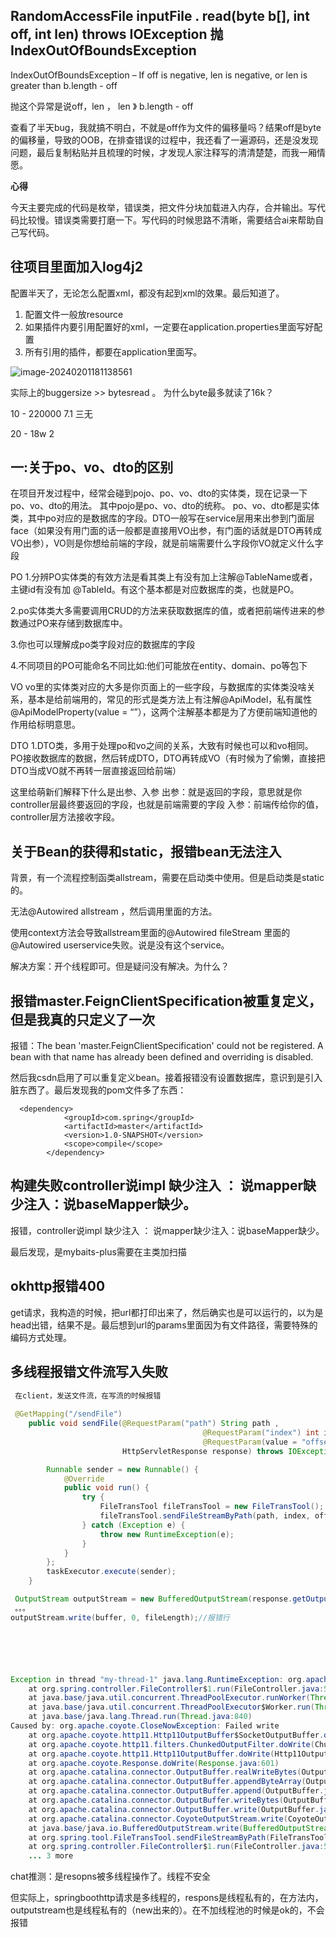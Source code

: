 ## RandomAccessFile inputFile . read(byte b[], int off, int len) throws IOException  抛  IndexOutOfBoundsException

 IndexOutOfBoundsException – If off is negative, len is negative, or len is greater than b.length - off

抛这个异常是说off，len ， len 》 b.length - off



查看了半天bug，我就搞不明白，不就是off作为文件的偏移量吗？结果off是byte的偏移量，导致的OOB，在排查错误的过程中，我还看了一遍源码，还是没发现问题，最后复制粘贴并且梳理的时候，才发现人家注释写的清清楚楚，而我一厢情愿。



**心得**

今天主要完成的代码是枚举，错误类，把文件分块加载进入内存，合并输出。写代码比较慢。错误类需要打磨一下。写代码的时候思路不清晰，需要结合ai来帮助自己写代码。





## 往项目里面加入log4j2

配置半天了，无论怎么配置xml，都没有起到xml的效果。最后知道了。

1. 配置文件一般放resource
2. 如果插件内要引用配置好的xml，一定要在application.properties里面写好配置
3. 所有引用的插件，都要在application里面写。



![image-20240201181138561](C:\05program\bucketWorld\其他\调试bug\图片\image-20240201181138561.png)

实际上的buggersize >> bytesread 。 为什么byte最多就读了16k？

10 - 220000 7.1 三无

20 - 18w 2 



## 一:关于po、vo、dto的区别

在项目开发过程中，经常会碰到pojo、po、vo、dto的实体类，现在记录一下po、vo、dto的用法。
其中pojo是po、vo、dto的统称。
po、vo、dto都是实体类，其中po对应的是数据库的字段。DTO一般写在service层用来出参到门面层face（如果没有用门面的话一般都是直接用VO出参，有门面的话就是DTO再转成VO出参），VO则是你想给前端的字段，就是前端需要什么字段你VO就定义什么字段

PO
1.分辨PO实体类的有效方法是看其类上有没有加上注解@TableName或者，主键id有没有加 @TableId。有这个基本都是对应数据库的类，也就是PO。

2.po实体类大多需要调用CRUD的方法来获取数据库的值，或者把前端传进来的参数通过PO来存储到数据库中。

3.你也可以理解成po类字段对应的数据库的字段

4.不同项目的PO可能命名不同比如:他们可能放在entity、domain、po等包下

VO
vo里的实体类对应的大多是你页面上的一些字段，与数据库的实体类没啥关系，基本是给前端用的，常见的形式是类方法上有注解@ApiModel，私有属性@ApiModelProperty(value = “”），这两个注解基本都是为了方便前端知道他的作用给标明意思。

DTO
1.DTO类，多用于处理po和vo之间的关系，大致有时候也可以和vo相同。PO接收数据库的数据，然后转成DTO，DTO再转成VO（有时候为了偷懒，直接把DTO当成VO就不再转一层直接返回给前端）

这里给萌新们解释下什么是出参、入参
出参：就是返回的字段，意思就是你controller层最终要返回的字段，也就是前端需要的字段
入参：前端传给你的值，controller层方法接收字段。

## 关于Bean的获得和static，报错bean无法注入

背景，有一个流程控制函类allstream，需要在启动类中使用。但是启动类是static的。

无法@Autowired allstream ，然后调用里面的方法。

使用context方法会导致allstream里面的@Autowired fileStream 里面的@Autowired userservice失败。说是没有这个service。

解决方案：开个线程即可。但是疑问没有解决。为什么？



## 报错master.FeignClientSpecification被重复定义，但是我真的只定义了一次

报错：The bean 'master.FeignClientSpecification' could not be registered. A bean with that name has already been defined and overriding is disabled.

然后我csdn启用了可以重复定义bean。接着报错没有设置数据库，意识到是引入脏东西了。最后发现我的pom文件多了东西：

```
  <dependency>
            <groupId>com.spring</groupId>
            <artifactId>master</artifactId>
            <version>1.0-SNAPSHOT</version>
            <scope>compile</scope>
        </dependency>
```

## 构建失败controller说impl 缺少注入 ： 说mapper缺少注入：说baseMapper缺少。

报错，controller说impl 缺少注入 ： 说mapper缺少注入：说baseMapper缺少。

最后发现，是mybaits-plus需要在主类加扫描

## okhttp报错400

get请求，我构造的时候，把url都打印出来了，然后确实也是可以运行的，以为是head出错，结果不是。最后想到url的params里面因为有文件路径，需要特殊的编码方式处理。

### 



## 多线程报错文件流写入失败



```java
 在client，发送文件流，在写流的时候报错
 
 @GetMapping("/sendFile")
    public void sendFile(@RequestParam("path") String path ,
                                           @RequestParam("index") int index ,
                                           @RequestParam(value = "offset", defaultValue = "0") int offset,
                         HttpServletResponse response) throws IOException {

        Runnable sender = new Runnable() {
            @Override
            public void run() {
                try {
                    FileTransTool fileTransTool = new FileTransTool();
                    fileTransTool.sendFileStreamByPath(path, index, offset, response);
                } catch (Exception e) {
                    throw new RuntimeException(e);
                }
            }
        };
        taskExecutor.execute(sender);
    }

 OutputStream outputStream = new BufferedOutputStream(response.getOutputStream());
 。。。
outputStream.write(buffer, 0, fileLength);//报错行






Exception in thread "my-thread-1" java.lang.RuntimeException: org.apache.coyote.CloseNowException: Failed write
	at org.spring.controller.FileController$1.run(FileController.java:53)
	at java.base/java.util.concurrent.ThreadPoolExecutor.runWorker(ThreadPoolExecutor.java:1136)
	at java.base/java.util.concurrent.ThreadPoolExecutor$Worker.run(ThreadPoolExecutor.java:635)
	at java.base/java.lang.Thread.run(Thread.java:840)
Caused by: org.apache.coyote.CloseNowException: Failed write
	at org.apache.coyote.http11.Http11OutputBuffer$SocketOutputBuffer.doWrite(Http11OutputBuffer.java:540)
	at org.apache.coyote.http11.filters.ChunkedOutputFilter.doWrite(ChunkedOutputFilter.java:110)
	at org.apache.coyote.http11.Http11OutputBuffer.doWrite(Http11OutputBuffer.java:190)
	at org.apache.coyote.Response.doWrite(Response.java:601)
	at org.apache.catalina.connector.OutputBuffer.realWriteBytes(OutputBuffer.java:339)
	at org.apache.catalina.connector.OutputBuffer.appendByteArray(OutputBuffer.java:746)
	at org.apache.catalina.connector.OutputBuffer.append(OutputBuffer.java:675)
	at org.apache.catalina.connector.OutputBuffer.writeBytes(OutputBuffer.java:386)
	at org.apache.catalina.connector.OutputBuffer.write(OutputBuffer.java:364)
	at org.apache.catalina.connector.CoyoteOutputStream.write(CoyoteOutputStream.java:96)
	at java.base/java.io.BufferedOutputStream.write(BufferedOutputStream.java:123)
	at org.spring.tool.FileTransTool.sendFileStreamByPath(FileTransTool.java:235)
	at org.spring.controller.FileController$1.run(FileController.java:51)
	... 3 more
```

chat推测：是resopns被多线程操作了。线程不安全

但实际上，springboothttp请求是多线程的，respons是线程私有的，在方法内，outputstream也是线程私有的（new出来的）。在不加线程池的时候是ok的，不会报错





